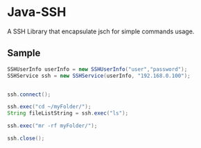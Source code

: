 # Java-SSH

A SSH Library that encapsulate jsch for simple commands usage.

## Sample

```java
SSHUserInfo userInfo = new SSHUserInfo("user","password");
SSHService ssh = new SSHService(userInfo, "192.168.0.100");


ssh.connect();

ssh.exec("cd ~/myFolder/");
String fileListString = ssh.exec("ls");

ssh.exec("mr -rf myFolder/");

ssh.close();

```